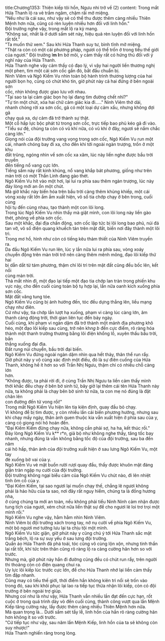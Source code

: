 title:Chương1353: Thiên kiếp tôi hồn, Ngưu nhi trở về (2)
content:
Trong mắt Hứa Thanh lộ ra vẻ trầm ngâm, chậm rãi mở miệng.<br>"Nếu như là cái sau, như vậy sẽ có thể thu được thêm càng nhiều Thiên<br>Mệnh hơn nữa, cũng có rèn luyện nhiều hơn đối với linh hồn."<br>Đội trưởng nghe vậy, trong mắt lộ ra kỳ mang.<br>"Không sai, nhất là ở dưới sấm sét này, hiệu quả rèn luyện đối với linh hồn<br>rất tốt."<br>"Ta muốn thử xem." Sau khi Hứa Thanh suy tư, bình tĩnh mở miệng.<br>"Thật ra còn có một cái phương pháp, ngươi có thể trốn ở trong tiểu thế giới<br>của ngươi." Đội trưởng l**m l**m bờ môi, y cảm thấy rất có hứng thú đối với ý<br>nghĩ này của Hứa Thanh.<br>Hứa Thanh nghe vậy cảm thấy có đạo lý, vì vậy hai người liền thương nghị<br>một phen, tìm một cái sơn cốc gần đó, bắt đầu chuẩn bị.<br>Ninh Viêm và Ngô Kiếm Vu nhìn toàn bộ hành trình thương lượng của hai<br>người bọn họ, cũng có chút khó tin, giờ phút này cả hai đứng ở bên ngoài sơn<br>cốc, nhịn không được giao lưu với nhau.<br>"Tại sao ta lại cảm giác bọn họ lại đang tìm đường chết nhỉ?"<br>"Tự tin một chút, xóa hai chữ cảm giác kia đi....." Ninh Viêm thở dài,<br>nhanh chóng rời xa sơn cốc, gã có một loại dự cảm xấu, nhưng không đợi gã<br>chạy quá xa, dự cảm đã trở thành sự thật.<br>Một cỗ hấp lực bộc phát từ trong sơn cốc, trực tiếp bao phủ kéo gã đi vào.<br>"Tiểu sư đệ, chúng ta còn có vũ khí nữa, có vũ khí ở đây, ngươi sẽ nắm chắc<br>càng lớn."<br>Giọng nói của đội trưởng vang vọng trong sơn cốc, Ngô Kiếm Vu run một<br>cái, nhanh chóng bay đi xa, cho đến khi tới ngoài ngàn trượng, trốn ở một khu<br>đất trũng, ngóng nhìn về sơn cốc xa xăm, lúc này liền nghe được bầu trời truyền<br>đến tiếng nổ vang cực lớn.<br>Tiếng sấm này rất kinh khủng, nổ vang khắp bát phương, giống như trên<br>màn trời có một Thần Linh đang gào thét.<br>Ngô Kiếm Vu hít vào một hơi, lại lui ra phía sau thêm ngàn trượng, lúc này<br>đáy lòng mới an ổn một chút.<br>Mà giờ khắc này biến hóa trên bầu trời càng thêm khủng khiếp, một cái<br>vòng xoáy rất lớn ầm ầm xuất hiện, vô số tia chớp chạy ở bên trong, cuối cùng<br>hội tụ đến cùng nhau, tạo thành một con lôi long.<br>Trong lúc Ngô Kiếm Vu nhìn thấy mà giật mình, con lôi long này liền gào<br>thét, phóng về phía sơn cốc.<br>Sau một khắc, đại địa chấn động, sơn cốc lập tức bị lôi long bao phủ, núi đá<br>tan vỡ, vô số điện quang khuếch tán trên mặt đất, biến nơi đây thành một lôi trì.<br>Trong mơ hồ, hình như còn có tiếng kêu thảm thiết của Ninh Viêm truyền<br>ra.<br>Da đầu Ngô Kiếm Vu run lên, lúc y lần nữa lui ra phía sau, vòng xoáy<br>chuyển động trên màn trời trở nên càng thêm mênh mông, đạo lôi kiếp thứ hai<br>bị dẫn dắt từ tám phương, thậm chí lôi trì trên mặt đất cũng đều bốc lên, kết nối<br>cùng màn trời.<br>Thả mắt nhìn đi, một đạo lại tiếp một đạo tia chớp lan tràn trong phiến khu<br>vực này, cho đến cuối cùng toàn bộ tụ hợp lại, lần nữa oanh kích xuống phía<br>sơn cốc.<br>Mặt đất văng tung tóe.<br>Ngô Kiếm Vu cũng bị ảnh hướng đến, tóc đều dựng thẳng lên, liều mạng<br>chạy như điên.<br>Cứ như vậy, tia chớp lần lượt hạ xuống, phạm vi càng lúc càng lớn, âm<br>thanh càng động trời, thời gian liên tục đến bảy ngày.<br>Cuối cùng, khi phạm vi ngàn dặm đã trở thành một mảnh địa phương khô<br>héo, một đạo lôi kiếp sau cùng, trở nên kh*ng b* đến cực điểm, rõ ràng hóa<br>thành một thanh trường thương bằng lôi điện khổng lồ, xuyên thấu bầu trời, bắn<br>thẳng xuống đại địa.<br>Đất rung núi chuyển, bầu trời đại biến.<br>Ngô Kiếm Vu đứng ngoài ngàn dặm nhìn qua hết thảy, thân thể run rẩy.<br>Giờ phút này y vô cùng xác định một điều, đó là sự điên cuồng của Hứa<br>Thanh, không hề ít hơn so với Trần Nhị Ngưu, thậm chí có nhiều chỗ càng lớn<br>hơn.<br>"Không được, ta phải rời đi, ở cùng Trần Nhị Ngưu ta liền cảm thấy mình<br>thời khắc đều chạy ở bên bờ sinh tử, bây giờ lại thêm cái tên Hứa Thanh này<br>nữa, ta không phải là chạy bên bờ sinh tử nữa, ta con mẹ nó đúng là đặt chân lên<br>con đường đến tử vong rồi!"<br>Trong mắt Ngô Kiếm Vu hiện lên tia kiên định, quay đầu bỏ chạy.<br>Vì không để bị tìm được, y còn nhiều lần cải biến phương hướng, nhưng sau<br>khi chạy mấy ngày, thân ảnh quen thuộc kia vẫn xuất hiện ở phía sau của y,<br>càng có giọng nói hô hoán đến.<br>"Đại Kiếm Kiếm đừng chạy nữa, không cần phải sợ, ha ha, kết thúc rồi."<br>Đáy lòng Ngô Kiếm Vu k** r*n, giả bộ như không nghe thấy, tăng tốc bay<br>nhanh, nhưng đúng là vẫn không bằng tốc độ của đội trưởng, sau ba đến năm<br>cái hô hấp, thân ảnh của đội trưởng xuất hiện ở sau lưng Ngô Kiếm Vu, một tay<br>đè xuống bờ vai của y.<br>Ngô Kiếm Vu vẻ mặt buồn rười rượi quay đầu, thấy được khuôn mặt đáng<br>giận tràn ngập nụ cười của đội trưởng.<br>Đội trưởng không ngại biểu cảm của Ngô Kiếm Vu chút nào, đi lên nhiệt<br>tình ôm cổ của y.<br>"Đại Kiếm Kiếm, tại sao ngươi lại muốn chạy thế, chẳng lẽ ngươi không<br>phải là hảo hữu của ta sao, nơi đây rất nguy hiểm, chúng ta là đồng hương nha,<br>ở cùng chúng ta mới an toàn, nếu không phải tiểu Ninh Ninh cảm nhận được<br>tung tích của ngươi, xém chút nữa liền thật sự để cho ngươi lẻ loi trơ trọi một<br>mình rồi."<br>Ngô Kiếm Vu nghe vậy, hằm hằm nhìn Ninh Viêm.<br>Ninh Viêm bị đội trưởng xách trong tay, nở nụ cười về phía Ngô Kiếm Vu,<br>một bộ ngươi mơ tưởng lưu lại ta chịu tội một mình.<br>Ngô Kiếm Vu tức giận, giờ phút này y cũng chú ý tới Hứa Thanh sắc mặt<br>trắng bệch, lộ ra sự suy yếu ở sau lưng đội trưởng.<br>Quần áo Hứa Thanh đã phá toái, tóc cũng vô cùng lộn xộn, nhưng tinh thần<br>lại rất tốt, khí tức trên thân cũng rõ ràng lộ ra càng cường hãn hơn so với trước.<br>Nhưng mà, giờ phút này hắn đi đường cũng đều có chút run rẩy, trên người<br>thi thoảng còn có điện quang chui ra.<br>Uy lực lôi kiếp lúc trước cực lớn, để cho Hứa Thanh nhớ lại liền cảm thấy<br>tim đập nhanh.<br>Cũng may có tiểu thế giới, thời điểm hắn không kiên trì nổi sẽ trốn vào<br>trong đó, sau khi khôi phục lại lao ra tiếp tục thừa nhận lôi kiếp, còn có đội<br>trưởng ở bên ngoài trợ giúp.<br>Nhưng coi như là như vậy, Hứa Thanh vẫn nhiều lần đạt đến cực hạn, rốt<br>cuộc ở trong quá trình dày vò đến cuối cùng, thành công vượt qua lần Mệnh<br>Kiếp tăng cường này, lấy được thêm càng nhiều Thiên Mệnh hơn nữa.<br>Mà quan trọng là... Dưới sấm sét tẩy lễ, linh hồn của hắn rõ ràng cường hãn<br>hơn không ít so với trước.<br>"Cứ tiếp tục như vậy, sau năm lần Mệnh Kiếp, linh hồn của ta sẽ không còn<br>suy nhược!"<br>Hứa Thanh nghiến răng trong lòng.